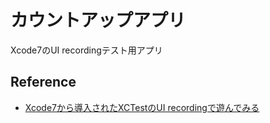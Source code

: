 # カウントアップアプリ
Xcode7のUI recordingテスト用アプリ

## Reference
- [Xcode7から導入されたXCTestのUI recordingで遊んでみる](http://qiita.com/IsaoTakahashi/items/f9c3ef367d7e0f60e2d6)

